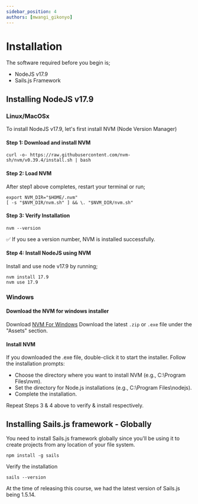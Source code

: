 ```yaml
---
sidebar_position: 4
authors: [mwangi_gikonyo]
---
```


# Installation

The software required before you begin is;

- NodeJS v17.9
- Sails.js Framework


## Installing NodeJS v17.9

### Linux/MacOSx
To install NodeJS v17.9, let's first install NVM (Node Version Manager)

#### Step 1:  Download and install NVM

```
curl -o- https://raw.githubusercontent.com/nvm-sh/nvm/v0.39.4/install.sh | bash
```


#### Step 2: Load NVM

After step1  above completes, restart your terminal or run;

```
export NVM_DIR="$HOME/.nvm"
[ -s "$NVM_DIR/nvm.sh" ] && \. "$NVM_DIR/nvm.sh"

```


#### Step 3: Verify Installation

```
nvm --version
```

✅ If you see a version number, NVM is installed successfully.


#### Step 4: Install NodeJS using NVM
Install and use node v17.9 by running;

```
nvm install 17.9
nvm use 17.9
```

### Windows

#### Download the NVM for windows installer

Download [NVM For Windows](https://github.com/coreybutler/nvm-windows/releases)
Download the latest `.zip` or `.exe` file under the "Assets" section.

#### Install NVM
If you downloaded the .exe file, double-click it to start the installer.
Follow the installation prompts:
- Choose the directory where you want to install NVM (e.g., C:\Program Files\nvm).
- Set the directory for Node.js installations (e.g., C:\Program Files\nodejs).
- Complete the installation.

Repeat Steps 3 & 4 above to verify & install respectively.


## Installing Sails.js framework - Globally
You need to install Sails.js framework globally since you'll be using it to create projects from any location of your file system.

```
npm install -g sails
```

Verify the installation

```
sails --version
```

At the time of releasing this course, we had the latest version of Sails.js being 1.5.14.

